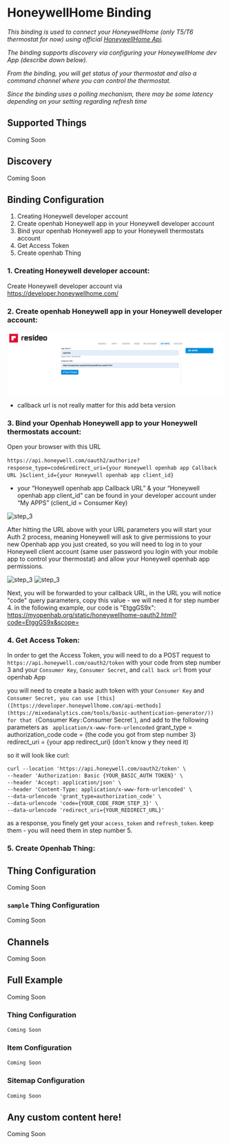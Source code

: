 # HoneywellHome Binding

_This binding is used to connect your HoneywellHome (only T5/T6 thermostat for now) using official [HoneywellHome Api](https://developer.honeywellhome.com/api-methods)._ 

_The binding supports discovery via configuring your HoneywellHome dev App (describe down below)._ 

_From the binding, you will get status of your thermostat and also a command channel where you can control the thermostat._ 

_Since the binding uses a polling mechanism, there may be some latency depending on your setting regarding refresh time_

## Supported Things
Coming Soon

## Discovery
Coming Soon

## Binding Configuration
1. Creating Honeywell developer account
2. Create openhab Honeywell app in your Honeywell developer account
3. Bind your openhab Honeywell app to your Honeywell thermostats account
4. Get Access Token
5. Create openhab Thing

### 1. Creating Honeywell developer account:
Create Honeywell developer account via https://developer.honeywellhome.com/
### 2. Create openhab Honeywell app in your Honeywell developer account:
![step_2](.github/images/step_2.png?raw=true)

* callback url is not really matter for this add beta version

### 3. Bind your Openhab Honeywell app to your Honeywell thermostats account:

Open your browser with this URL

```https://api.honeywell.com/oauth2/authorize?response_type=code&redirect_uri={your Honeywell openhab app Callback URL }&client_id={your Honeywell openhab app client_id}```

* your “Honeywell openhab app Callback URL” & your “Honeywell openhab app client_id” can be found in your developer account under “My APPS” (client_id = Consumer Key)


![step_3](.github/images/step_3.png?raw=true)

After hitting the URL above with your URL parameters you will start your Auth 2 process, meaning Honeywell will ask to give permissions to your new Openhab app you just created, so you will need to log in to your Honeywell client account (same user password you login with your mobile app to control your thermostat) and allow your Honeywell openhab app permissions.

![step_3](.github/images/step_3_2.png?raw=true)
![step_3](.github/images/step_3_3.png?raw=true)

Next, you will be forwarded to your callback URL, in the URL you will notice "code" query parameters, copy this value - we will need it for step number 4.
in the following example, our code is "EtggGS9x": 
https://myopenhab.org/static/honeywellhome-oauth2.html?code=EtggGS9x&scope=

### 4. Get Access Token:
In order to get the Access Token, you will need to do a POST request to ```https://api.honeywell.com/oauth2/token```
with your code from step number 3 and your `Consumer Key`, `Consumer Secret`, and `call back url` from your openhab App 

you will need to create a basic auth token with your `Consumer Key` and `Consumer Secret, you can use [this]([https://developer.honeywellhome.com/api-methods](https://mixedanalytics.com/tools/basic-authentication-generator/)) for that (`Consumer Key`:`Consumer Secret`),
and add to the following parameters as ``` application/x-www-form-urlencoded``` 
grant_type = authorization_code
code = {the code you got from step number 3}
redirect_uri = {your app redirect_uri} (don't know y they need it)

so it will look like curl:

```
curl --location 'https://api.honeywell.com/oauth2/token' \
--header 'Authorization: Basic {YOUR_BASIC_AUTH TOKEN}' \
--header 'Accept: application/json' \
--header 'Content-Type: application/x-www-form-urlencoded' \
--data-urlencode 'grant_type=authorization_code' \
--data-urlencode 'code={YOUR_CODE_FROM_STEP_3}' \
--data-urlencode 'redirect_uri={YOUR_REDIRECT_URL}'
```

as a response, you finely get your `access_token` and `refresh_token`. keep them - you will need them in step number 5.

### 5. Create Openhab Thing:




## Thing Configuration
Coming Soon

### `sample` Thing Configuration
Coming Soon

## Channels
Coming Soon

## Full Example
Coming Soon
### Thing Configuration

```java
Coming Soon
```
### Item Configuration

```java
Coming Soon
```

### Sitemap Configuration

```perl
Coming Soon
```

## Any custom content here!

Coming Soon

